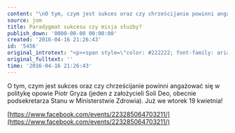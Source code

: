 ```yaml
---
content: "\nO tym, czym jest sukces oraz czy chrześcijanie powinni angażować się w politykę opowie Piotr Gryza (jeden z założycieli Soli Deo, obecnie podsekretarza Stanu w Ministerstwie Zdrowia). Już we wtorek 19 kwietnia!\n\r\n\n[https://www.facebook.com/events/223285064703211/](https://www.facebook.com/events/223285064703211/)\n"
source: jom
title: Paradygmat sukcesu czy misja służby?
publish_down: '0000-00-00 00:00:00'
created: '2016-04-16 21:26:43'
id: '5456'
original_introtext: "<p><span style=\"color: #222222; font-family: arial, helvetica, sans-serif; font-size: 14px; line-height: normal;\">O tym, czym jest sukces oraz czy chrześcijanie powinni angażować się w politykę opowie Piotr Gryza (jeden z założycieli Soli Deo, obecnie podsekretarza Stanu w Ministerstwie Zdrowia). Już we wtorek 19 kwietnia!</span></p>\r\n<p><a href=\"https://www.facebook.com/events/223285064703211/\" target=\"_blank\" title=\"Spotkanie z Piotrem Gryzą\" style=\"color: #1155cc; font-family: arial, helvetica, sans-serif; font-size: 14px; line-height: normal;\" data-saferedirecturl=\"https://www.google.com/url?hl=pl&amp;q=https://www.facebook.com/events/223285064703211/&amp;source=gmail&amp;ust=1460928245321000&amp;usg=AFQjCNG9jKaVLiwsgLm05F74IAo7NrF0eA\">https://www.facebook.com/events/223285064703211/</a></p>"
original_fulltext: ''
time: '2016-04-16 21:26:43'
---
```

O tym, czym jest sukces oraz czy chrześcijanie powinni angażować się w politykę opowie Piotr Gryza (jeden z założycieli Soli Deo, obecnie podsekretarza Stanu w Ministerstwie Zdrowia). Już we wtorek 19 kwietnia!


[https://www.facebook.com/events/223285064703211/](https://www.facebook.com/events/223285064703211/)


<!--{{json:{"created_date":"2016-04-16 21:26:43","publish_down":"0000-00-00 00:00:00","id":"5456"}}}-->